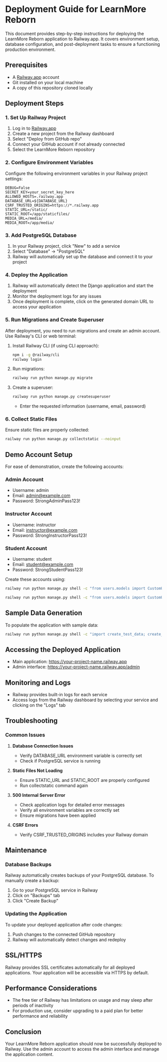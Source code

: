 # Deployment Guide for LearnMore Reborn

This document provides step-by-step instructions for deploying the LearnMore Reborn application to Railway.app. It covers environment setup, database configuration, and post-deployment tasks to ensure a functioning production environment.

## Prerequisites

- A [Railway.app](https://railway.app) account
- Git installed on your local machine
- A copy of this repository cloned locally

## Deployment Steps

### 1. Set Up Railway Project

1. Log in to [Railway.app](https://railway.app)
2. Create a new project from the Railway dashboard
3. Select "Deploy from GitHub repo"
4. Connect your GitHub account if not already connected
5. Select the LearnMore Reborn repository

### 2. Configure Environment Variables

Configure the following environment variables in your Railway project settings:

```
DEBUG=False
SECRET_KEY=your_secret_key_here
ALLOWED_HOSTS=.railway.app
DATABASE_URL=${DATABASE_URL}
CSRF_TRUSTED_ORIGINS=https://*.railway.app
STATIC_URL=/static/
STATIC_ROOT=/app/staticfiles/
MEDIA_URL=/media/
MEDIA_ROOT=/app/media/
```

### 3. Add PostgreSQL Database

1. In your Railway project, click "New" to add a service
2. Select "Database" → "PostgreSQL"
3. Railway will automatically set up the database and connect it to your project

### 4. Deploy the Application

1. Railway will automatically detect the Django application and start the deployment
2. Monitor the deployment logs for any issues
3. Once deployment is complete, click on the generated domain URL to access your application

### 5. Run Migrations and Create Superuser

After deployment, you need to run migrations and create an admin account. Use Railway's CLI or web terminal:

1. Install Railway CLI (if using CLI approach):
   ```bash
   npm i -g @railway/cli
   railway login
   ```

2. Run migrations:
   ```bash
   railway run python manage.py migrate
   ```

3. Create a superuser:
   ```bash
   railway run python manage.py createsuperuser
   ```
   - Enter the requested information (username, email, password)

### 6. Collect Static Files

Ensure static files are properly collected:

```bash
railway run python manage.py collectstatic --noinput
```

## Demo Account Setup

For ease of demonstration, create the following accounts:

### Admin Account
- Username: admin
- Email: admin@example.com
- Password: StrongAdminPass123!

### Instructor Account
- Username: instructor
- Email: instructor@example.com
- Password: StrongInstructorPass123!

### Student Account
- Username: student
- Email: student@example.com
- Password: StrongStudentPass123!

Create these accounts using:
```bash
railway run python manage.py shell -c "from users.models import CustomUser; CustomUser.objects.create_user(username='student', email='student@example.com', password='StrongStudentPass123!', is_instructor=False)"

railway run python manage.py shell -c "from users.models import CustomUser; CustomUser.objects.create_user(username='instructor', email='instructor@example.com', password='StrongInstructorPass123!', is_instructor=True)"
```

## Sample Data Generation

To populate the application with sample data:

```bash
railway run python manage.py shell -c "import create_test_data; create_test_data.create_sample_data()"
```

## Accessing the Deployed Application

- Main application: https://your-project-name.railway.app
- Admin interface: https://your-project-name.railway.app/admin

## Monitoring and Logs

- Railway provides built-in logs for each service
- Access logs from the Railway dashboard by selecting your service and clicking on the "Logs" tab

## Troubleshooting

### Common Issues

1. **Database Connection Issues**
   - Verify DATABASE_URL environment variable is correctly set
   - Check if PostgreSQL service is running

2. **Static Files Not Loading**
   - Ensure STATIC_URL and STATIC_ROOT are properly configured
   - Run collectstatic command again

3. **500 Internal Server Error**
   - Check application logs for detailed error messages
   - Verify all environment variables are correctly set
   - Ensure migrations have been applied

4. **CSRF Errors**
   - Verify CSRF_TRUSTED_ORIGINS includes your Railway domain

## Maintenance

### Database Backups

Railway automatically creates backups of your PostgreSQL database. To manually create a backup:

1. Go to your PostgreSQL service in Railway
2. Click on "Backups" tab
3. Click "Create Backup"

### Updating the Application

To update your deployed application after code changes:

1. Push changes to the connected GitHub repository
2. Railway will automatically detect changes and redeploy

## SSL/HTTPS

Railway provides SSL certificates automatically for all deployed applications. Your application will be accessible via HTTPS by default.

## Performance Considerations

- The free tier of Railway has limitations on usage and may sleep after periods of inactivity
- For production use, consider upgrading to a paid plan for better performance and reliability

## Conclusion

Your LearnMore Reborn application should now be successfully deployed to Railway. Use the admin account to access the admin interface and manage the application content.